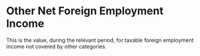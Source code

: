# Other Net Foreign Employment Income
This is the value, during the relevant period, for taxable foreign employment income not covered by other categories.